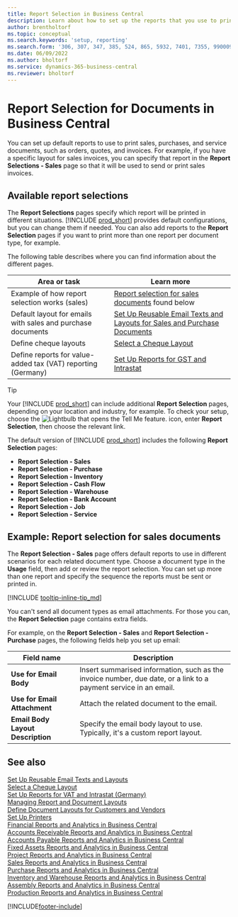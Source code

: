 ```yaml
---
title: Report Selection in Business Central
description: Learn about how to set up the reports that you use to print various types of documents in Business Central.
author: brentholtorf
ms.topic: conceptual
ms.search.keywords: 'setup, reporting'
ms.search.form: '306, 307, 347, 385, 524, 865, 5932, 7401, 7355, 99000917'
ms.date: 06/09/2022
ms.author: bholtorf
ms.service: dynamics-365-business-central
ms.reviewer: bholtorf
---
```

# Report Selection for Documents in Business Central

You can set up default reports to use to print sales, purchases, and service documents, such as orders, quotes, and invoices. For example, if you have a specific layout for sales invoices, you can specify that report in the **Report Selections - Sales** page so that it will be used to send or print sales invoices.  

## Available report selections

The **Report Selections** pages specify which report will be printed in different situations. [!INCLUDE [prod_short](includes/prod_short.md)] provides default configurations, but you can change them if needed. You can also add reports to the **Report Selection** pages if you want to print more than one report per document type, for example. 

The following table describes where you can find information about the different pages.  

|Area or task  |Learn more|
|--------------|----------|
|Example of how report selection works (sales)|[Report selection for sales documents](#example-report-selection-for-sales-documents) found below|
|Default layout for emails with sales and purchase documents  |[Set Up Reusable Email Texts and Layouts for Sales and Purchase Documents](admin-how-setup-email.md#set-up-reusable-email-texts-and-layouts) |
|Define cheque layouts     |[Select a Cheque Layout](finance-how-define-check-layouts.md) |
|Define reports for value-added tax (VAT) reporting (Germany)|[Set Up Reports for GST and Intrastat](LocalFunctionality/Germany/how-to-set-up-reports-for-vat-and-intrastat.md) |

> [!TIP]
> Your [!INCLUDE [prod_short](includes/prod_short.md)] can include additional **Report Selection** pages, depending on your location and industry, for example. To check your setup, choose the ![Lightbulb that opens the Tell Me feature.](media/ui-search/search_small.png "Tell me what you want to do") icon, enter **Report Selection**, then choose the relevant link.

The default version of [!INCLUDE [prod_short](includes/prod_short.md)] includes the following **Report Selection** pages:

* **Report Selection - Sales**  
* **Report Selection - Purchase**  
* **Report Selection - Inventory**  
* **Report Selection - Cash Flow**  
* **Report Selection - Warehouse**  
* **Report Selection - Bank Account**  
* **Report Selection - Job**  
* **Report Selection - Service**

## Example: Report selection for sales documents

The **Report Selection - Sales** page offers default reports to use in different scenarios for each related document type. Choose a document type in the **Usage** field, then add or review the report selection. You can set up more than one report and specify the sequence the reports must be sent or printed in.  

[!INCLUDE [tooltip-inline-tip_md](includes/tooltip-inline-tip_md.md)]

You can't send all document types as email attachments. For those you can, the **Report Selection** page contains extra fields.  

For example, on the **Report Selection - Sales** and **Report Selection - Purchase** pages, the following fields help you set up email:

|Field name |Description  |
|-----------|-------------|
|**Use for Email Body**| Insert summarised information, such as the invoice number, due date, or a link to a payment service in an email.        |
|**Use for Email Attachment**| Attach the related document to the email.|
|**Email Body Layout Description**|Specify the email body layout to use. Typically, it's a custom report layout. |

## See also

[Set Up Reusable Email Texts and Layouts](admin-how-setup-email.md#set-up-reusable-email-texts-and-layouts)  
[Select a Cheque Layout](finance-how-define-check-layouts.md)  
[Set Up Reports for VAT and Intrastat (Germany)](LocalFunctionality/Germany/how-to-set-up-reports-for-vat-and-intrastat.md)  
[Managing Report and Document Layouts](ui-manage-report-layouts.md)  
[Define Document Layouts for Customers and Vendors](ui-define-customer-vendor-document-layouts.md)  
[Set Up Printers](ui-specify-printer-selection-reports.md)  
[Financial Reports and Analytics in Business Central](finance-reports.md)  
[Accounts Receivable Reports and Analytics in Business Central](receivables-reports.md)  
[Accounts Payable Reports and Analytics in Business Central](payables-reports.md)  
[Fixed Assets Reports and Analytics in Business Central](fa-reports.md)  
[Project Reports and Analytics in Business Central](project-reports.md)  
[Sales Reports and Analytics in Business Central](sales-reports.md)  
[Purchase Reports and Analytics in Business Central](purchase-reports.md)  
[Inventory and Warehouse Reports and Analytics in Business Central](inventory-WMS-reports.md)  
[Assembly Reports and Analytics in Business Central](assembly-reports.md)  
[Production Reports and Analytics in Business Central](production-reports.md)  

[!INCLUDE[footer-include](includes/footer-banner.md)]
